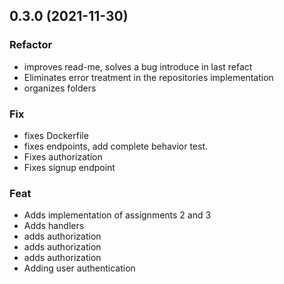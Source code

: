 ## 0.3.0 (2021-11-30)

### Refactor

- improves read-me, solves a bug introduce in last refact
- Eliminates error treatment in the repositories implementation
- organizes folders

### Fix

- fixes Dockerfile
- fixes endpoints, add complete behavior test.
- Fixes authorization
- Fixes signup endpoint

### Feat

- Adds implementation of assignments 2 and 3
- Adds handlers
- adds authorization
- adds authorization
- adds authorization
- Adding user authentication
